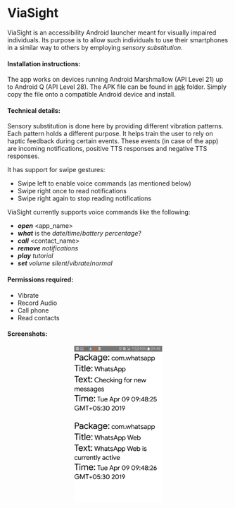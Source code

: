 # ViaSight

ViaSight is an accessibility Android launcher meant for visually 
impaired individuals. Its purpose is to allow such individuals to use 
their smartphones in a similar way to others by employing 
_sensory substitution_. 

#### Installation instructions:
The app works on devices running Android Marshmallow (API Level 21) up 
to Android Q (API Level 28). The APK file can be found in [apk](apk/) 
folder. Simply copy the file onto a compatible Android device and 
install. 

#### Technical details:
Sensory substitution is done here by providing different vibration 
patterns. Each pattern holds a different purpose. It helps train the 
user to rely on haptic feedback during certain events. These events (in 
case of the app) are incoming notifications, positive TTS responses and 
negative TTS responses. 

It has support for swipe gestures:
* Swipe left to enable voice commands (as mentioned below)
* Swipe right once to read notifications
* Swipe right again to stop reading notifications

ViaSight currently supports voice commands like the following:
* **_open_** <app_name>
* **_what_** is the _date_/_time_/_battery percentage_?
* **_call_** <contact_name>
* **_remove_** _notifications_
* **_play_** _tutorial_
* **_set_** _volume_ _silent_/_vibrate_/_normal_

#### Permissions required:
* Vibrate
* Record Audio
* Call phone
* Read contacts

#### Screenshots:
<div align="center">
    <img src="screenshots/app_screenshot.png" width="200"/>
</div>